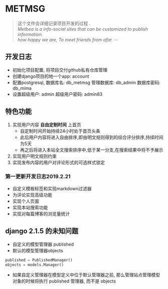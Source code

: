 # METMSG

> 这个文件会详细记录项目开发的过程 .  
> *Metbea is a info-social sites that can be customized to publish information.*  
> *how happy we are, To meet friends from afar.* --

## 开发日志
- 初始化项目配置, 将项目交付github私有仓库管理
- 创建django项目的地一个app: account 
- 配置postgresql, 数据库名: db_metmsg 管理数据库: db_admin 数据库密码: db_mima
- 设置超级用户: admin 超级用户密码: admin83

## 特色功能
1. 实现用户内容 **自由定制时间** 上首页
    * 自定制时间开始持续24小时处于首页头条
    * 此后用户内容将进入自由排序,即由明文规则得到的综合评分排序,持续时间为5天
    * 再之后将进入本站全文搜索排序中,低于某一分支,在搜索结果中将不予展示
2. 实现用户明文规则约束
3. 实现发布内容的用户对评论形式的可选样式锁定

### 第一更新开发日志2019.2.21
* 自定义模板标签和实现markdown过滤器
* 为评论实现高级功能
* 实现个人页面
* 实现本站搜索功能
* 实现对每篇博客的浏览量统计


## django 2.1.5 的未知问题
* 自定义的模型管理器 published
* 默认的模型管理器objects
```python
published = PublishedManager()
objects = models.Manager()
```
* 如果自定义管理器在模型定义中位于默认管理器之前, 那么管理站点管理模型对象的时候将执行 published 管理器, 而不是 objects